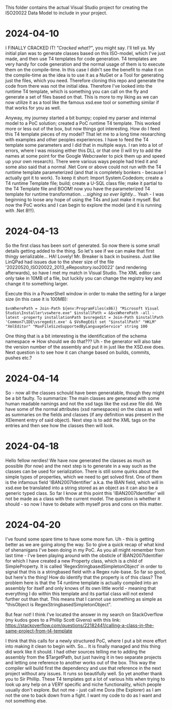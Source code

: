 This folder contains the actual Visual Studio project for creating the ISO20022 Data Model to include in your project.

# 2024-04-10
I FINALLY CRACKED IT! *"Cracked what?"*, you might say. I'll tell ya. My initial plan was to generate classes based on this ISO-model, which I've just made, and then use T4 templates for code generation. T4 templates are very handy for code generation and the normal usage of them is to execute them on the compile-time. In this case I didn't see the benefit to make it on the compile-time as the idea is to use it as a NuGet or a Tool for generating just the files, which you need. Therefore cloning this repo and generate the code from there was not the initial idea. Therefore I've looked into the runtime T4 template, which is something you can call on the fly and generate a set of files based on that. This is more to my liking as we can now utilize it as a tool like the famous xsd.exe tool or something similar if that works for you as well.

Anyway, my journey started a bit bumpy; copied my parser and internal model to a PoC solution; created a PoC runtime T4 template. This worked more or less out of the box, but now things got interesting. How do I feed this T4 template pieces of my model? That let me to a long time researching with examples and other peoples experiences. I have to feed the T4 template some parameters and I did that in multiple ways. I ran into a lot of errors, where I was missing either this DLL or that one (I will try to add the names at some point for the Google Webcrawler to pick them up and speed up your own research). There were various ways people had tried it and some also said that a normal .Net Core or above could not run with the T4 runtime template parameterized (and that is completely bonkers - because I actually got it to work). To keep it short: Import System.Codedom; create a T4 runtime Template file; build; create a U-SQL class file; make it partial to the T4 Template file and BOOM! now you have the parameterized T4 template for runtime transformation. *...sighing so ever lightly...* Yeah - I was beginning to loose any hope of using the T4s and just make it myself. But now the PoC works and I can begin to explore the model (and it is running with .Net 8!!!).

# 2024-04-13
So the first class has been sort of generated. So now there is some small details getting added to the thing. So let's see if we can make that first thingy serializable... HA! Lovely! Mr. Breaker is back in business. Just like LinQPad had issues due to the sheer size of the file '20220520_ISO20022_2013_eRepository.iso20022' (and rendering afterwards), so have I met my match in Visual Studio. The XML editor can only take in 10MB of a file, but luckily you can change the registry key and change it to something larger.

Execute this in a PowerShell window in order to make the setting for a larger size (in this case it is 100MB):

`$vsWherePath = Join-Path ${env:ProgramFiles(x86)} "Microsoft Visual Studio\Installer\vswhere.exe"
$installPath = &$vsWherePath -all -latest -property installationPath
$vsregedit = Join-Path $installPath 'Common7\IDE\vsregedit.exe'
& $VsRegEdit set "$installPath" "HKLM" "XmlEditor" "MaxFileSizeSupportedByLanguageService" string 100`

 One thing that is a bit interesting is the identification of the schema namespace => How should we do that??? Uh - the generator will also take the version number of the assembly and put it in just like the XSD.exe does. Next question is to see how it can change based on builds, commits, pushes etc.?

 # 2024-04-14
 So - now all the classes schould have been generatable, though they might be a bit faulty. To summarize: The main classes are generated with some human readable namings and not the xsd tags like the xsd.exe file did. We have some of the normal attributes (xsd namespaces) on the class as well as summaries on the fields and classes (if any definition was present in the XElement entry of said object). Next step is to add the XML tags on the entries and then see how the classes then will look.

 # 2024-04-18
 Hello fellow nerdies! We have now generated the classes as much as possible (for now) and the next step is to generate in a way such as the classes can be used for serialization. There is still some quirks about the simple types of properties, which we need to get solved first. One of them is the infamous field 'IBAN2007Identifier' a.k.a. the IBAN field, which will in xsd.exe be translated into a string stored as an object as it can also be a generic typed class. So far I know at this point this 'IBAN2007Identifier' will not be made as a class with the current model. The question is whether it should - so now I have to debate with myself pros and cons on this matter.

 # 2024-04-20
 I've found some spare time to have some more fun. Uh - this is getting better as we are going along the way. So to give a quick recap of what kind of shenanigans I've been doing in my PoC. As you all might remember from last time - I've been playing around with the obsticle of IBAN2007Identifier for which I have created a new Property class, which is a child of SimpleProperty. It is called 'RegexStringbasedSimpletonObject' in order to signal that this is a stringbased field with a Regex rule-base. So far so good, but here's the thing! How do identify that the property is of this class? The problem here is that the T4 runtime template is actually compiled into an assembly for itself and only knows of its own little world - meaning that everything I do within this template and its partial class will not extend further out than that. This means that I cannot use something as simple as "thisObject is RegexStringbasedSimpletonObject".

 But fear not! I think I've located the answer in my search on StackOverflow (my kudos goes to a Phillip Scott Givens) with this link: https://stackoverflow.com/questions/22182441/calling-a-class-in-the-same-project-from-t4-template

I think that this calls for a newly structured PoC, where I put a bit more effort into making it clean to begin with. So... It is finally managed and this thing did work like it should. I had other sources telling me to adding the assembly from the $TargetPath, but just having it in two separate projects and letting one reference to another works out of the box. This way the compiler will build first the dependency and use that reference in the next project without any issues. It runs so beautifully well. So yet another thank you to Sir Phillip. These T4 templates got a lot of various hits when trying to look up any help on a VERY specific and niche functionality, which people usually don't explore. But not me - just call me Dora (the Explorer) as I am not the one to back down from a fight. I want my code to do as I want and not something else.